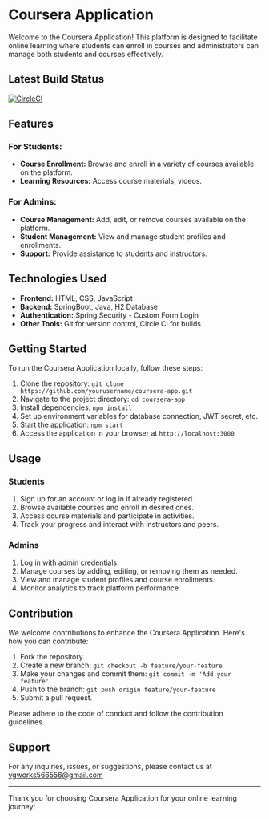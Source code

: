 # Coursera Application

Welcome to the Coursera Application! This platform is designed to facilitate online learning where students can enroll in courses and administrators can manage both students and courses effectively.

## Latest Build Status
[![CircleCI](https://dl.circleci.com/status-badge/img/gh/i-am-vaibhav/coursera/tree/main.svg?style=svg)](https://dl.circleci.com/status-badge/redirect/gh/i-am-vaibhav/coursera/tree/main)

## Features

### For Students:
- **Course Enrollment:** Browse and enroll in a variety of courses available on the platform.
- **Learning Resources:** Access course materials, videos.

### For Admins:
- **Course Management:** Add, edit, or remove courses available on the platform.
- **Student Management:** View and manage student profiles and enrollments.
- **Support:** Provide assistance to students and instructors.

## Technologies Used

- **Frontend:** HTML, CSS, JavaScript
- **Backend:** SpringBoot, Java, H2 Database
- **Authentication:** Spring Security - Custom Form Login
- **Other Tools:** Git for version control, Circle CI for builds

## Getting Started

To run the Coursera Application locally, follow these steps:

1. Clone the repository: `git clone https://github.com/yourusername/coursera-app.git`
2. Navigate to the project directory: `cd coursera-app`
3. Install dependencies: `npm install`
4. Set up environment variables for database connection, JWT secret, etc.
5. Start the application: `npm start`
6. Access the application in your browser at `http://localhost:3000`

## Usage

### Students
1. Sign up for an account or log in if already registered.
2. Browse available courses and enroll in desired ones.
3. Access course materials and participate in activities.
4. Track your progress and interact with instructors and peers.

### Admins
1. Log in with admin credentials.
2. Manage courses by adding, editing, or removing them as needed.
3. View and manage student profiles and course enrollments.
4. Monitor analytics to track platform performance.

## Contribution

We welcome contributions to enhance the Coursera Application. Here's how you can contribute:

1. Fork the repository.
2. Create a new branch: `git checkout -b feature/your-feature`
3. Make your changes and commit them: `git commit -m 'Add your feature'`
4. Push to the branch: `git push origin feature/your-feature`
5. Submit a pull request.

Please adhere to the code of conduct and follow the contribution guidelines.

## Support

For any inquiries, issues, or suggestions, please contact us at vgworks566556@gmail.com

---

Thank you for choosing Coursera Application for your online learning journey!
